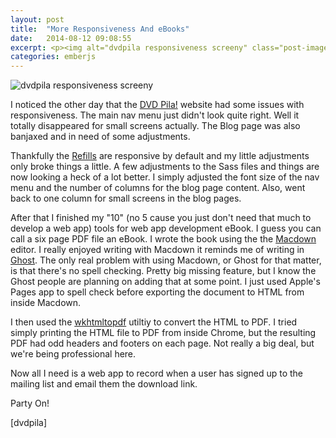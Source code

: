 ```yaml
---
layout: post
title:  "More Responsiveness And eBooks"
date:   2014-08-12 09:08:55
excerpt: <p><img alt="dvdpila responsiveness screeny" class="post-image" src="http://www.thehoick.com/images/dvdpila_web_responsive.png"/></p>
categories: emberjs
---
```

<div class="post-inner">

<p><img alt="dvdpila responsiveness screeny" class="post-image" src="http://www.thehoick.com/images/dvdpila_web_responsive.png" /></p>

<p>I noticed the other day that the <a href="http://dvdpila.thehoick.com" rel="nofollow">DVD Pila!</a> website had some issues with responsiveness.  The main nav menu just didn't look quite right.  Well it totally disappeared for small screens actually.  The Blog page was also banjaxed and in need of some adjustments.</p>

<p>Thankfully the <a href="http://refills.bourbon.io" rel="nofollow">Refills</a> are responsive by default and my little adjustments only broke things a little.  A few adjustments to the Sass files and things are now looking a heck of a lot better.  I simply adjusted the font size of the nav menu and the number of columns for the blog page content.  Also, went back to one column for small screens in the blog pages.</p>

<p>After that I finished my "10" (no 5 cause you just don't need that much to develop a web app) tools for web app development eBook.  I guess you can call a six page PDF file an eBook.  I wrote the book using the the <a href="http://macdown.uranusjr.com/" rel="nofollow">Macdown</a> editor.  I really enjoyed writing with Macdown it reminds me of writing in <a href="https://ghost.org/" rel="nofollow">Ghost</a>.  The only real problem with using Macdown, or Ghost for that matter, is that there's no spell checking. Pretty big missing feature, but I know the Ghost people are planning on adding that at some point.  I just used Apple's Pages app to spell check before exporting the document to HTML from inside Macdown.</p>

<p>I then used the <a href="http://wkhtmltopdf.org/" rel="nofollow">wkhtmltopdf</a> utiltiy to convert the HTML to PDF.  I tried simply printing the HTML file to PDF from inside Chrome, but the resulting PDF had odd headers and footers on each page.  Not really a big deal, but we're being professional here.</p>

<p>Now all I need is a web app to record when a user has signed up to the mailing list and email them the download link.</p>

<p>Party On!</p>

<p>[dvdpila]</p>
</div>
